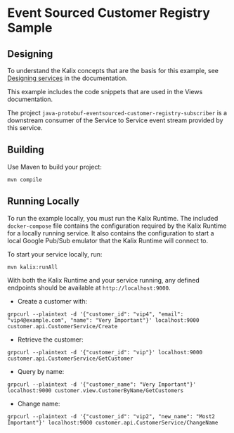 # Event Sourced Customer Registry Sample

## Designing

To understand the Kalix concepts that are the basis for this example, see [Designing services](https://docs.kalix.io/developing/development-process-proto.html) in the documentation.

This example includes the code snippets that are used in the Views documentation.

The project `java-protobuf-eventsourced-customer-registry-subscriber` is a downstream consumer of the Service to Service event stream
provided by this service.

## Building

Use Maven to build your project:

```shell
mvn compile
```

## Running Locally

To run the example locally, you must run the Kalix Runtime. The included `docker-compose` file contains the configuration required by the Kalix Runtime for a locally running service.
It also contains the configuration to start a local Google Pub/Sub emulator that the Kalix Runtime will connect to.

To start your service locally, run:

```shell
mvn kalix:runAll
```

With both the Kalix Runtime and your service running, any defined endpoints should be available at `http://localhost:9000`.

* Create a customer with:

```shell
grpcurl --plaintext -d '{"customer_id": "vip4", "email": "vip4@example.com", "name": "Very Important"}' localhost:9000  customer.api.CustomerService/Create
```

* Retrieve the customer:

```shell
grpcurl --plaintext -d '{"customer_id": "vip"}' localhost:9000  customer.api.CustomerService/GetCustomer
```
* Query by name:

```shell
grpcurl --plaintext -d '{"customer_name": "Very Important"}' localhost:9000 customer.view.CustomerByName/GetCustomers
```

* Change name:

```shell
grpcurl --plaintext -d '{"customer_id": "vip2", "new_name": "Most2 Important"}' localhost:9000 customer.api.CustomerService/ChangeName
```
  
